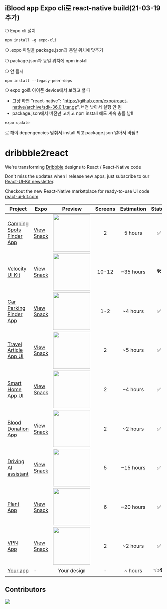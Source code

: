 ## iBlood app Expo cli로 react-native build(21-03-19 추가)

❍ Expo cli 설치
```
npm install -g expo-cli
```

❍ .expo 파일을 package.json과 동일 위치에 맞추기

❍ package.json과 동일 위치에 npm install

❍ 안 될시
```
npm install --legacy-peer-deps
```
❍ expo go로 아이폰 device에서 보려고 할 때 
- 그냥 하면 "react-native": "https://github.com/expo/react-native/archive/sdk-36.0.1.tar.gz",
버전 낮아서 실행 안 됨
- package.json에서 버전만 고치고 npm install 해도 계속 충돌 남!!
```
expo update
```
로 해야 depengencies 맞춰서 install 되고 package.json 알아서 바뀜!!




# dribbble2react
We're transforming [Dribbble](https://dribbble.com/) designs to React / React-Native code

Don't miss the updates when I release new apps, just subscribe to our [React-UI-Kit newsletter](https://react-ui-kit.com/).

Checkout the new React-Native marketplace for ready-to-use UI code [react-ui-kit.com](https://react-ui-kit.com/)

| Project | Expo | Preview | Screens | Estimation | Status |
| ------ | ------ | :------: | :------: | :------: | :------: |
| [Camping Spots Finder App](https://dribbble.com/shots/5765449-Camping-Spots-Finder-App-Day-364-365-Project365/attachments/1243964) | [View Snack](https://snack.expo.io/@react-ui-kit/camping-spots-finder-app) | <img src="https://cdn.dribbble.com/users/386883/screenshots/5765449/attachments/1243964/30122018-design.png" width="120" /> | 2 | 5 hours | :white_check_mark: |
| [Velocity UI Kit](https://www.invisionapp.com/inside-design/design-resources/design-system-dashboard-ui-kit/) | [View Snack](https://snack.expo.io/@react-ui-kit/velocity-ui-kit) | <img src="https://s3.amazonaws.com/www-inside-design/uploads/2019/01/velocity-gallery-md-4.png" width="120" /> | 10-12 | ~35 hours | :hammer_and_wrench: |
| [Car Parking Finder App](https://dribbble.com/shots/5361780-Car-Parking-Finder-App-Day-280-365-Project365/attachments/1162528) | [View Snack](https://snack.expo.io/@react-ui-kit/car-parking-finder-app) | <img src="https://cdn.dribbble.com/users/386883/screenshots/5361780/attachments/1162528/07102018-design.png" width="120" /> | 1-2 | ~4 hours | :white_check_mark: |
| [Travel Article App UI](https://dribbble.com/shots/5717917-Travel-Article-Application/attachments/1234851) | [View Snack](https://snack.expo.io/@react-ui-kit/travel-article-app-ui) | <img src="https://cdn.dribbble.com/users/1631607/screenshots/5717917/attachments/1234851/____-1.0.png" width="120" /> | 2 | ~5 hours | :white_check_mark: |
| [Smart Home App UI](https://dribbble.com/shots/4585243-Smart-Home-App-Ui/attachments/1036679) | [View Snack](https://snack.expo.io/@react-ui-kit/smart-home-app-ui) | <img src="https://cdn.dribbble.com/users/968354/screenshots/4585243/attachments/1036679/smart_home_app_ui_attachment.png" width="120" /> | 2 | ~4 hours | :white_check_mark: |
| [Blood Donation App](https://dribbble.com/shots/5755829-Blood-Donation-App-Day-361-365-Project365/attachments/1242361) | [View Snack](https://snack.expo.io/@react-ui-kit/blood-donation-app) | <img src="https://cdn.dribbble.com/users/386883/screenshots/5755829/attachments/1242361/27122018-design.png" width="120" /> | 2 | ~2 hours | :white_check_mark: |
| [Driving AI assistant](https://dribbble.com/shots/4560198-Driving-AI-assistant/attachments/1031428) | [View Snack](https://snack.expo.io/@react-ui-kit/driving-ai-assistant) | <img src="https://cdn.dribbble.com/users/389060/screenshots/4560198/attachments/1031428/expanded.png" width="120" /> | 5 | ~15 hours | :white_check_mark: | 
| [Plant App](https://dribbble.com/shots/4569970-Plant-Freebie-2-Dribbble-Invites/attachments/1033490) | [View Snack](https://snack.expo.io/@react-ui-kit/plant-app) | <img src="https://cdn.dribbble.com/users/1002086/screenshots/4569970/attachments/1033490/hd.png" width="120" /> | 6 | ~20 hours | :white_check_mark: |
| [VPN App](https://project365.design/2018/10/05/day-278-vpn-mobile-app-ui-kit-sketch-freebie/) | [View Snack](https://expo.io/snacks/@react-ui-kit) | <img src="https://project365.design/wp-content/uploads/2018/10/05102018-design.png" width="120" /> | 2 | ~2 hours | :white_check_mark: |
| [Your app](https://github.com/react-ui-kit/dribbble2react/issues/new?assignees=&labels=&template=feature_request.md&title=) | - | Your design | - | ~ hours | :point_left::hammer_and_wrench: |





## Contributors
<a href="https://opencollective.com/dribbble2react"><img src="https://opencollective.com/dribbble2react/individuals.svg?width=890"></a>
